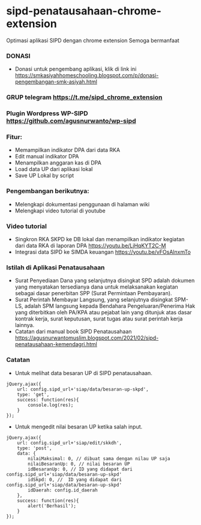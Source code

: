 # sipd-penatausahaan-chrome-extension
Optimasi aplikasi SIPD dengan chrome extension
Semoga bermanfaat

### DONASI
- Donasi untuk pengembang aplikasi, klik di link ini https://smkasiyahhomeschooling.blogspot.com/p/donasi-pengembangan-smk-asiyah.html

### GRUP telegram https://t.me/sipd_chrome_extension

### Plugin Wordpress WP-SIPD https://github.com/agusnurwanto/wp-sipd

### Fitur:
- Memampilkan indikator DPA dari data RKA
- Edit manual indikator DPA
- Menampilkan anggaran kas di DPA
- Load data UP dari aplikasi lokal
- Save UP Lokal by script

### Pengembangan berikutnya:
- Melengkapi dokumentasi penggunaan di halaman wiki
- Melengkapi video tutorial di youtube

### Video tutorial
- Singkron RKA SKPD ke DB lokal dan menampilkan indikator kegiatan dari data RKA di laporan DPA https://youtu.be/LjHqKYT2C-M
- Integrasi data SIPD ke SIMDA keuangan https://youtu.be/vFOsAlnxmTo

### Istilah di Aplikasi Penatausahaan
- Surat Penyediaan Dana yang selanjutnya disingkat SPD adalah dokumen yang menyatakan tersedianya dana untuk melaksanakan kegiatan sebagai dasar penerbitan SPP (Surat Permintaan Pembayaran).
- Surat Perintah Membayar Langsung, yang selanjutnya disingkat SPM-LS, adalah SPM langsung kepada Bendahara Pengeluaran/Penerima Hak yang diterbitkan oleh PA/KPA atau pejabat lain yang ditunjuk atas dasar kontrak kerja, surat keputusan, surat tugas atau surat perintah kerja lainnya.
- Catatan dari manual book SIPD Penatausahaan https://agusnurwantomuslim.blogspot.com/2021/02/sipd-penatausahaan-kemendagri.html

### Catatan
- Untuk melihat data besaran UP di SIPD penatausahaan.
```
jQuery.ajax({
	url: config.sipd_url+'siap/data/besaran-up-skpd',
	type: 'get',
	success: function(res){
		console.log(res);
	}
});
```
- Untuk mengedit nilai besaran UP ketika salah input.
```
jQuery.ajax({
	url: config.sipd_url+'siap/edit/skkdh',
	type: 'post',
	data: {
		nilaiMaksimal: 0, // dibuat sama dengan nilau UP saja
		nilaiBesaranUp: 0, // nilai besaran UP
		idBesaranUp: 0, // ID yang didapat dari config.sipd_url+'siap/data/besaran-up-skpd'
		idSkpd: 0, //  ID yang didapat dari config.sipd_url+'siap/data/besaran-up-skpd'
		idDaerah: config.id_daerah
	},
	success: function(res){
		alert('Berhasil');
	}
});
```